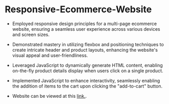 # Responsive-Ecommerce-Website

+ Employed responsive design principles for a multi-page ecommerce website, ensuring a seamless user experience across various devices and screen sizes.

+ Demonstrated mastery in utilizing flexbox and positioning techniques to create intricate header and product layouts, enhancing the website's visual appeal and user-friendliness.

+ Leveraged JavaScript to dynamically generate HTML content, enabling on-the-fly product details display when users click on a single product.

+ Implemented JavaScript to enhance interactivity, seamlessly enabling the addition of items to the cart upon clicking the "add-to-cart" button.

+ Website can be viewed at this [link.](https://sampath-vinayakh.github.io/Responsive-Ecommerce-Website/).
